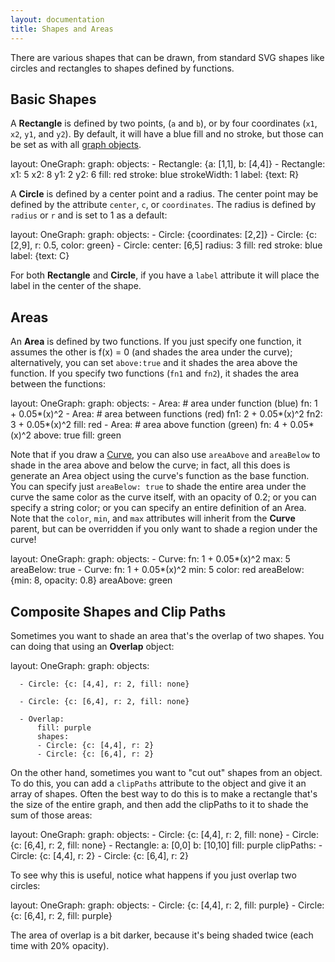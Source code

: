 ```yaml
---
layout: documentation
title: Shapes and Areas
---
```


There are various shapes that can be drawn, from standard SVG shapes like circles and rectangles to shapes defined by functions.

## Basic Shapes

A **Rectangle** is defined by two points, (`a` and `b`), or by four coordinates (`x1`, `x2`, `y1`, and `y2`). By default, it will have a blue fill and no stroke, but those can be set as with all [graph objects](index.html).

<div width="300" height="250" class="codePreview">

layout:
  OneGraph:
    graph:
      objects:
      - Rectangle: {a: [1,1], b: [4,4]}
      - Rectangle:
          x1: 5
          x2: 8
          y1: 2
          y2: 6
          fill: red
          stroke: blue
          strokeWidth: 1
          label: {text: R}

</div>

A **Circle** is defined by a center point and a radius. The center point may be defined by the attribute `center`, `c`, or `coordinates`. The radius is defined by `radius` or `r` and is set to 1 as a default:

<div width="300" height="250" class="codePreview">

layout:
  OneGraph:
    graph:
      objects:
      - Circle: {coordinates: [2,2]}
      - Circle: {c: [2,9], r: 0.5, color: green}
      - Circle:
          center: [6,5]
          radius: 3
          fill: red
          stroke: blue
          label: {text: C}

</div>

For both **Rectangle** and **Circle**, if you have a `label` attribute it will place the label in the center of the shape.

## Areas

An **Area** is defined by two functions. If you just specify one function, it assumes the other is f(x) = 0 (and shades the area under the curve); alternatively, you can set `above:true` and it shades the area above the function. If you specify two functions (`fn1` and `fn2`), it shades the area between the functions:

<div width="300" height="250" class="codePreview">

layout:
  OneGraph:
    graph:
      objects:
      - Area:       # area under function (blue)
          fn: 1 + 0.05*(x)^2
      - Area:       # area between functions (red)
          fn1: 2 + 0.05*(x)^2
          fn2: 3 + 0.05*(x)^2
          fill: red
      - Area:       # area above function (green)
          fn: 4 + 0.05*(x)^2
          above: true
          fill: green
</div>

Note that if you draw a [Curve](curve.html), you can also use `areaAbove` and `areaBelow` to shade in the area above and below the curve; in fact, all this does is generate an Area object using the curve's function as the base function. You can specify just `areaBelow: true` to shade the entire area under the curve the same color as the curve itself, with an opacity of 0.2; or you can specify a string color; or you can specify an entire definition of an Area. Note that the `color`, `min`, and `max` attributes will inherit from the **Curve** parent, but can be overridden if you only want to shade a region under the curve!

<div width="300" height="250" class="codePreview">

layout:
  OneGraph:
    graph:
      objects:
      - Curve:
          fn: 1 + 0.05*(x)^2
          max: 5
          areaBelow: true
      - Curve:
          fn: 1 + 0.05*(x)^2
          min: 5
          color: red
          areaBelow: {min: 8, opacity: 0.8}
          areaAbove: green
      
</div>

## Composite Shapes and Clip Paths

Sometimes you want to shade an area that's the overlap of two shapes. You can doing that using an **Overlap** object:

<div width="300" height="250" class="codePreview">

layout:
  OneGraph:
    graph:
      objects:
      
      - Circle: {c: [4,4], r: 2, fill: none}
      
      - Circle: {c: [6,4], r: 2, fill: none}
      
      - Overlap:
          fill: purple
          shapes:
          - Circle: {c: [4,4], r: 2}
          - Circle: {c: [6,4], r: 2}

</div>

On the other hand, sometimes you want to "cut out" shapes from an object. To do this, you can add a `clipPaths` attribute to the object and give it an array of shapes. Often the best way to do this is to make a rectangle that's the size of the entire graph, and then add the clipPaths to it to shade the sum of those areas:

<div width="300" height="250" class="codePreview">
      
layout:
  OneGraph:
    graph:
      objects:
      - Circle: {c: [4,4], r: 2, fill: none}
      - Circle: {c: [6,4], r: 2, fill: none}
      - Rectangle:
          a: [0,0]
          b: [10,10]
          fill: purple
          clipPaths:
          - Circle: {c: [4,4], r: 2}
          - Circle: {c: [6,4], r: 2}
          
</div>

To see why this is useful, notice what happens if you just overlap two circles: 

<div width="300" height="250" class="codePreview">
      
layout:
  OneGraph:
    graph:
      objects:
      - Circle: {c: [4,4], r: 2, fill: purple}
      - Circle: {c: [6,4], r: 2, fill: purple}
          
</div>

The area of overlap is a bit darker, because it's being shaded twice (each time with 20% opacity).